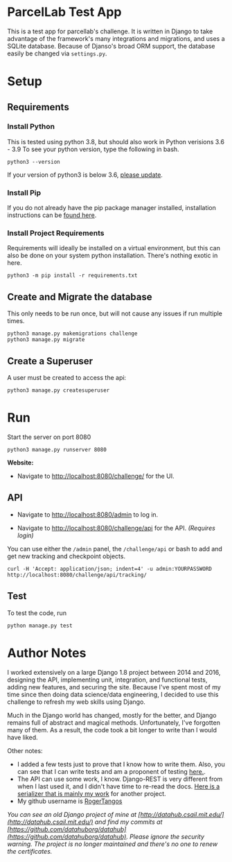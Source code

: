 # ParcelLab Test App

This is a test app for parcellab's challenge. It is written in Django to take advantage of the framework's many integrations and migrations, and uses a SQLite database. Because of Djanso's broad ORM support, the database easily be changed via `settings.py`.

# Setup

## Requirements

### Install Python
This is tested using python 3.8, but should also work in Python verisions 3.6 - 3.9 To see your python version, type the following in bash. 

`python3 --version`

If your version of python3 is below 3.6, [please update](https://www.python.org/).

### Install Pip

If you do not already have the pip package manager installed, installation instructions can be [found here](https://pip.pypa.io/en/stable/installing/).

### Install Project Requirements
Requirements will ideally be installed on a virtual environment, but this can also be done on your system python installation. There's nothing exotic in here.

```
python3 -m pip install -r requirements.txt
```

## Create and Migrate the database
This only needs to be run once, but will not cause any issues if run multiple times.

```
python3 manage.py makemigrations challenge
python3 manage.py migrate
```

## Create a Superuser
A user must be created to access the api:

```
python3 manage.py createsuperuser
```

# Run

Start the server on port 8080
```
python3 manage.py runserver 8080
```

**Website:**

- Navigate to [http://localhost:8080/challenge/](http://localhost:8080/challenge/) for the UI.

## API

- Navigate to [http://localhost:8080/admin](http://localhost:8080/admin) to log in.

- Navigate to [http://localhost:8080/challenge/api](http://localhost:8080/challenge/api) for the API. _(Requires login)_

You can use either the `/admin` panel, the `/challenge/api` or bash to add and get new tracking and checkpoint objects.

```
curl -H 'Accept: application/json; indent=4' -u admin:YOURPASSWORD http://localhost:8080/challenge/api/tracking/
```

## Test
To test the code, run
```
python manage.py test
```


# Author Notes
I worked extensively on a large Django 1.8 project between 2014 and 2016, designing the API, implementing unit, integration, and functional tests, adding new features, and securing the site. Because I've spent most of my time since then doing data science/data engineering, I decided to use this challenge to refresh my web skills using Django.

Much in the Django world has changed, mostly for the better, and Django remains full of abstract and magical methods. Unfortunately, I've forgotten many of them. As a result, the code took a bit longer to write than I would have liked.

Other notes:

* I added a few tests just to prove that I know how to write them. Also, you can see that I can write tests and am a proponent of testing [here.](https://github.com/datahuborg/datahub/tree/master/src/integration_tests).
* The API can use some work, I know. Django-REST is very different from when I last used it, and I didn't have time to re-read the docs. [Here is a serializer that is mainly my work](https://github.com/datahuborg/datahub/blob/master/src/api/serializer.py) for another project.
* My github username is [RogerTangos](https://github.com/RogerTangos)

_You can see an old Django project of mine at [http://datahub.csail.mit.edu/](http://datahub.csail.mit.edu/) and find my commits at [https://github.com/datahuborg/datahub](https://github.com/datahuborg/datahub). Please ignore the security warning. The project is no longer maintained and there's no one to renew the certificates._
